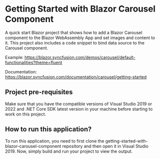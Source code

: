 # Getting Started with Blazor Carousel Component 

A quick start Blazor project that shows how to add a Blazor Carousel component to the Blazor WebAssembly App and set images and content to it. This project also includes a code snippet to bind data source to the Carousel component.

Example: https://blazor.syncfusion.com/demos/carousel/default-functionalities?theme=fluent 

Documentation:  https://blazor.syncfusion.com/documentation/carousel/getting-started


## Project pre-requisites

Make sure that you have the compatible versions of Visual Studio 2019 or 2022 and .NET Core SDK latest version in your machine before starting to work on this project.

## How to run this application?

To run this application, you need to first clone the getting-started-with-blazor-carousel-component repository and then open it in Visual Studio 2019. Now, simply build and run your project to view the output.

